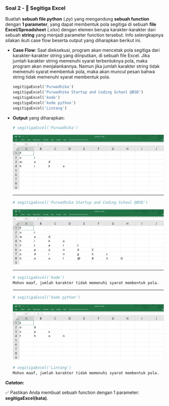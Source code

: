 ### **Soal 2 - 🔺 Segitiga Excel**

Buatlah __sebuah file python__ (*.py*) yang mengandung __sebuah function__ dengan __1 parameter__, yang dapat membentuk pola segitiga di sebuah __file Excel/Spreadsheet__ (*.xlsx*) dengan elemen berupa karakter-karakter dari sebuah __string__ yang menjadi parameter function tersebut. Info selengkapnya silakan ikuti case flow beserta output yang diharapkan berikut ini.

- __Case Flow__: Saat dieksekusi, program akan mencetak pola segitiga dari karakter-karakter string yang diinputkan, di sebuah file Excel. Jika jumlah karakter string memenuhi syarat terbentuknya pola, maka program akan menjalankannya. Namun jika jumlah karakter string tidak memenuhi syarat membentuk pola, maka akan muncul pesan bahwa string tidak memenuhi syarat membentuk pola.

    ```python
    segitigaExcel('Purwadhika')
    segitigaExcel('Purwadhika Startup and Coding School @BSD')
    segitigaExcel('kode')
    segitigaExcel('kode python')
    segitigaExcel('Lintang')
    ```

- __Output__ yang diharapkan:
    
    ```bash
    # segitigaExcel('Purwadhika')
    ```
    ![2a](./2a.png)

    <hr>

    ```bash
    # segitigaExcel('Purwadhika Startup and Coding School @BSD')
    ```
    ![2b](./2b.png)

    <hr>
    
    ```bash
    # segitigaExcel('kode')
    Mohon maaf, jumlah karakter tidak memenuhi syarat membentuk pola.
    ```

    <hr>

    ```bash
    # segitigaExcel('kode python')
    ```
    ![2c](./2c.png)
    
    ```bash
    # segitigaExcel('Lintang')
    Mohon maaf, jumlah karakter tidak memenuhi syarat membentuk pola.
    ```

_**Catatan:**_ 

✅ Pastikan Anda membuat sebuah function dengan 1 parameter: __segitigaExcel(kata)__.
